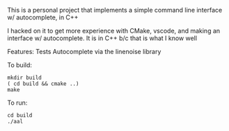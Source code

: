This is a personal project that implements a simple command line interface w/ autocomplete, in C++

I hacked on it to get more experience with CMake, vscode, and making an interface w/ autocomplete. It is in C++ b/c that is what I know well

Features:
  Tests
  Autocomplete via the linenoise library

To build:

```
mkdir build
( cd build && cmake ..)
make
```

To run:
```
cd build
./aal
```
